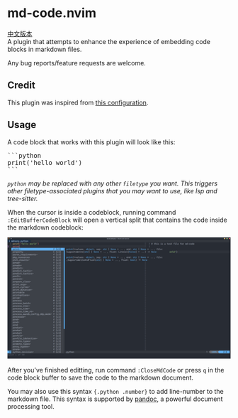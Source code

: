 # md-code.nvim

[中文版本](./README_zh.md)  
A plugin that attempts to enhance the experience of embedding code blocks in
markdown files.

Any bug reports/feature requests are welcome.

## Credit

This plugin was inspired from
[this configuration](https://github.com/denstiny/nvim-nanny).

## Usage

A code block that works with this plugin will look like this:

<pre>
```python
print('hello world')
```
</pre>

_`python` may be replaced with any other `filetype` you want. This triggers
other filetype-associated plugins that you may want to use, like lsp and
tree-sitter._

When the cursor is inside a codeblock, running command `:EditBufferCodeBlock`
will open a vertical split that contains the code inside the markdown codeblock:

![](docs/demo.png)

After you've finished editting, run command `:CloseMdCode` or press `q` in the
code block buffer to save the code to the markdown document.

You may also use this syntax `{.python .number}` to add line-number to the
markdown file. This syntax is supported by [pandoc](https://pandoc.org/), a
powerful document processing tool.
